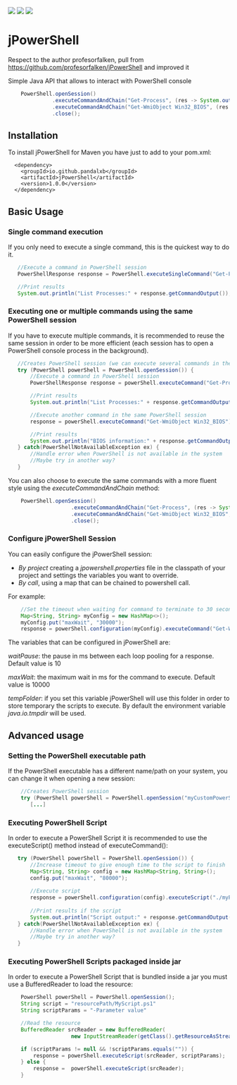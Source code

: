 ![](https://img.shields.io/maven-central/v/io.github.pandalxb/jPowerShell.svg)
![](https://img.shields.io/github/license/pandalxb/jPowerShell.svg)
![](https://img.shields.io/badge/build-passing-brightgreen.svg)

# jPowerShell

Respect to the author profesorfalken, pull from https://github.com/profesorfalken/jPowerShell and improved it

Simple Java API that allows to interact with PowerShell console

```java
    PowerShell.openSession()
              .executeCommandAndChain("Get-Process", (res -> System.out.println("List Processes:" + res.getCommandOutput())))
              .executeCommandAndChain("Get-WmiObject Win32_BIOS", (res -> System.out.println("BIOS information:" + res.getCommandOutput())))
              .close();
```

## Installation

To install jPowerShell for Maven you have just to add to your pom.xml:

      <dependency>
        <groupId>io.github.pandalxb</groupId>
        <artifactId>jPowerShell</artifactId>
        <version>1.0.0</version>
      </dependency>

## Basic Usage

### Single command execution

If you only need to execute a single command, this is the quickest way to do it.

```java
   //Execute a command in PowerShell session
   PowerShellResponse response = PowerShell.executeSingleCommand("Get-Process");

   //Print results
   System.out.println("List Processes:" + response.getCommandOutput());
```

### Executing one or multiple commands using the same PowerShell session

If you have to execute multiple commands, it is recommended to reuse the same session in order to be more efficient (each session has to open a PowerShell console process in the background).

```java
   //Creates PowerShell session (we can execute several commands in the same session)
   try (PowerShell powerShell = PowerShell.openSession()) {
       //Execute a command in PowerShell session
       PowerShellResponse response = powerShell.executeCommand("Get-Process");

       //Print results
       System.out.println("List Processes:" + response.getCommandOutput());

       //Execute another command in the same PowerShell session
       response = powerShell.executeCommand("Get-WmiObject Win32_BIOS");

       //Print results
       System.out.println("BIOS information:" + response.getCommandOutput());
   } catch(PowerShellNotAvailableException ex) {
       //Handle error when PowerShell is not available in the system
       //Maybe try in another way?
   }
```

You can also choose to execute the same commands with a more fluent style using the _executeCommandAndChain_ method:

```java
    PowerShell.openSession()
                    .executeCommandAndChain("Get-Process", (res -> System.out.println("List Processes:" + res.getCommandOutput())))
                    .executeCommandAndChain("Get-WmiObject Win32_BIOS", (res -> System.out.println("BIOS information:" + res.getCommandOutput())))
                    .close();
```

### Configure jPowerShell Session ####

You can easily configure the jPowerShell session:

* *By project* creating a _jpowershell.properties_ file in the classpath of your project and settings the variables you want to override.
* *By call*, using a map that can be chained to powershell call.

For example:

```java
    //Set the timeout when waiting for command to terminate to 30 seconds instead of 10 (default value)
    Map<String, String> myConfig = new HashMap<>();
    myConfig.put("maxWait", "30000");
    response = powerShell.configuration(myConfig).executeCommand("Get-WmiObject Win32_BIOS");
```

The variables that can be configured in jPowerShell are:

*waitPause*: the pause in ms between each loop pooling for a response. Default value is 10

*maxWait*: the maximum wait in ms for the command to execute. Default value is 10000

*tempFolder*: if you set this variable jPowerShell will use this folder in order to store temporary the scripts to execute.
By default the environment variable _java.io.tmpdir_ will be used.

## Advanced usage

### Setting the PowerShell executable path

If the PowerShell executable has a different name/path on your system, you can change it when opening a new session:

```java
    //Creates PowerShell session
    try (PowerShell powerShell = PowerShell.openSession("myCustomPowerShellExecutable.exe")) {
       [...]
```

### Executing PowerShell Script

In order to execute a PowerShell Script it is recommended to use the executeScript() method instead of executeCommand():

```java
   try (PowerShell powerShell = PowerShell.openSession()) {       
       //Increase timeout to give enough time to the script to finish
       Map<String, String> config = new HashMap<String, String>();
       config.put("maxWait", "80000");
       
       //Execute script
       response = powerShell.configuration(config).executeScript("./myPath/MyScript.ps1");
       
       //Print results if the script
       System.out.println("Script output:" + response.getCommandOutput());
   } catch(PowerShellNotAvailableException ex) {
       //Handle error when PowerShell is not available in the system
       //Maybe try in another way?
   }
```

### Executing PowerShell Scripts packaged inside jar

In order to execute a PowerShell Script that is bundled inside a jar you must use a BufferedReader to load the resource:

```java
    PowerShell powerShell = PowerShell.openSession();
    String script = "resourcePath/MyScript.ps1"
    String scriptParams = "-Parameter value"

    //Read the resource
    BufferedReader srcReader = new BufferedReader(
                    new InputStreamReader(getClass().getResourceAsStream(script)));

    if (scriptParams != null && !scriptParams.equals("")) {
        response = powerShell.executeScript(srcReader, scriptParams);
    } else {
        response =  powerShell.executeScript(srcReader);
    }
```
